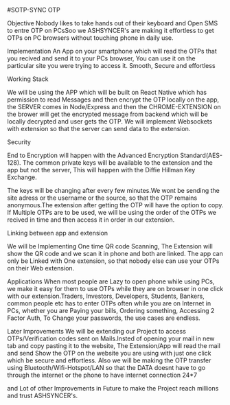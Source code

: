 #SOTP-SYNC OTP

Objective
Nobody likes to take hands out of their keyboard and Open SMS to entre OTP on PCsSoo we ASHSYNCER's are making it effortless to get OTPs on PC browsers without touching phone in daily use.

Implementation
An App on your smartphone which will read the OTPs that you recived and send it to your PCs browser, You can use it on the particular site you were trying to access it. Smooth, Secure and effortless

Working
Stack

We will be using the APP which will be built on React Native which has permission to read Messages and then encrypt the OTP locally on the app, the SERVER comes in Node/Express and then the CHROME-EXTENSION on the brower will get the encrypted message from backend which will be locally decrypted and user gets the OTP. We will implement Websockets with extension so that the server can send data to the extension.

Security

End to Encryption will happen with the Advanced Encryption Standard(AES-128). The common private keys will be available to the extension and the app but not the server, This will happen with the Diffie Hillman Key Exchange.

The keys will be changing after every few minutes.We wont be sending the site adress or the username or the source, so that the OTP remains anonymous.The extension after getting the OTP will have the option to copy. If Multiple OTPs are to be used, we will be using the order of the OTPs we recived in time and then access it in order in our extension.

Linking between app and extension

We will be Implementing One time QR code Scanning, The Extension will show the QR code and we scan it in phone and both are linked. The app can only be Linked with One extension, so that nobody else can use your OTPs on their Web extension. 

Applications
When most people are Lazy to open phone while using PCs, we make it easy for them to use OTPs while they are on browser in one click with our extension.Traders, Investors, Developers, Students, Bankers, common people etc has to enter OTPs often while you are on Internet in PCs, whether you are Paying your bills, Ordering something, Accessing 2 Factor Auth, To Change your passwords, the use cases are endless.

Later Improvements
We will be extending our Project to access OTPs/Verification codes sent on Mails.Insted of opening your mail in new tab and copy pasting it to the website, The Extension/App will read the mail and send Show the OTP on the website you are using with just one click which be secure and effortless. Also we will be making the OTP transfer using Bluetooth/Wifi-Hotspot/LAN so that the DATA doesnt have to go through the internet or the phone to have internet connection 24*7

and Lot of other Improvements in Future to make the Project reach millions and trust ASHSYNCER's.

